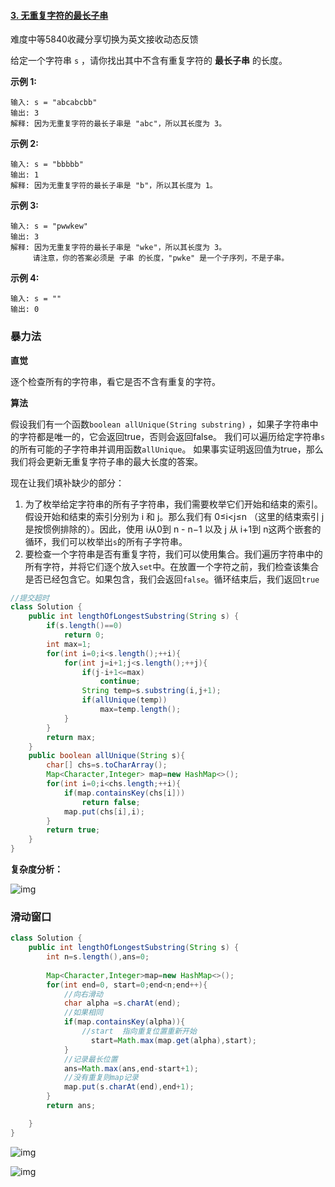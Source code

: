 

#### [3. 无重复字符的最长子串](https://leetcode-cn.com/problems/longest-substring-without-repeating-characters/)

难度中等5840收藏分享切换为英文接收动态反馈

给定一个字符串 `s` ，请你找出其中不含有重复字符的 **最长子串** 的长度。

 

**示例 1:**

```
输入: s = "abcabcbb"
输出: 3 
解释: 因为无重复字符的最长子串是 "abc"，所以其长度为 3。
```

**示例 2:**

```
输入: s = "bbbbb"
输出: 1
解释: 因为无重复字符的最长子串是 "b"，所以其长度为 1。
```

**示例 3:**

```
输入: s = "pwwkew"
输出: 3
解释: 因为无重复字符的最长子串是 "wke"，所以其长度为 3。
     请注意，你的答案必须是 子串 的长度，"pwke" 是一个子序列，不是子串。
```

**示例 4:**

```
输入: s = ""
输出: 0
```

### 暴力法

**直觉**

逐个检查所有的字符串，看它是否不含有重复的字符。

**算法**

假设我们有一个函数`boolean allUnique(String substring)` ，如果子字符串中的字符都是唯一的，它会返回true，否则会返回false。 我们可以遍历给定字符串`s`的所有可能的子字符串并调用函数`allUnique`。 如果事实证明返回值为true，那么我们将会更新无重复字符子串的最大长度的答案。

现在让我们填补缺少的部分：

1. 为了枚举给定字符串的所有子字符串，我们需要枚举它们开始和结束的索引。假设开始和结束的索引分别为 i 和 j。那么我们有 0≤i<j≤n （这里的结束索引 j 是按惯例排除的）。因此，使用 i从0到 n - n−1 以及 j 从 i+1到 n这两个嵌套的循环，我们可以枚举出`s`的所有子字符串。
2. 要检查一个字符串是否有重复字符，我们可以使用集合。我们遍历字符串中的所有字符，并将它们逐个放入`set`中。在放置一个字符之前，我们检查该集合是否已经包含它。如果包含，我们会返回`false`。循环结束后，我们返回`true`

```java
//提交超时
class Solution {
    public int lengthOfLongestSubstring(String s) {
        if(s.length()==0)
            return 0;
        int max=1;
        for(int i=0;i<s.length();++i){
            for(int j=i+1;j<s.length();++j){
                if(j-i+1<=max)
                    continue;
                String temp=s.substring(i,j+1);
                if(allUnique(temp))
                    max=temp.length();
            }
        }
        return max;
    }
    public boolean allUnique(String s){
        char[] chs=s.toCharArray();
        Map<Character,Integer> map=new HashMap<>();
        for(int i=0;i<chs.length;++i){
            if(map.containsKey(chs[i]))
                return false;
            map.put(chs[i],i);
        }
        return true;
    }
}

```

**复杂度分析：**

![img](https://images2018.cnblogs.com/blog/1294992/201806/1294992-20180602155955649-1013849852.png)

### 滑动窗口

```java
class Solution {
    public int lengthOfLongestSubstring(String s) {
        int n=s.length(),ans=0;
        
        Map<Character,Integer>map=new HashMap<>();
        for(int end=0, start=0;end<n;end++){
            //向右滑动
            char alpha =s.charAt(end);
            //如果相同
            if(map.containsKey(alpha)){
                //start  指向重复位置重新开始
                  start=Math.max(map.get(alpha),start);
            }
            //记录最长位置
            ans=Math.max(ans,end-start+1);
            //没有重复则map记录
            map.put(s.charAt(end),end+1);
        }
        return ans;

    }
}


```

![img](https://images2018.cnblogs.com/blog/1294992/201806/1294992-20180602160515493-702182763.png)

![img](https://images2018.cnblogs.com/blog/1294992/201806/1294992-20180602160601018-121811122.png)

